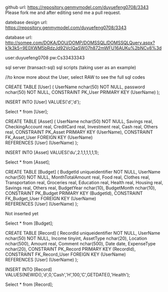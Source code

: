 github url:
https://repository.genmymodel.com/duyuefeng0708/3343
Please fork me and after editing send me a pull request.



datebase design url:
https://repository.genmymodel.com/duyuefeng0708/3343



database url:
http://somee.com/DOKA/DOU/DOMP/DOMSSQL/DOMSSQLQuery.aspx?k1k3k5=9E0XWM5bRdzJd92VcIQaSW07h872mWFU16AUKu%2bNCv8%3d

user:duyuefeng0708
pw:Cs33433343

sql server (transact-sql) sql scripts (taking user as an example)

//to know more about the User, select RAW to see the full sql codes

CREATE TABLE [User]
(
UserName nchar(50) NOT NULL, 
password nchar(50) NOT NULL,
CONSTRAINT PK_User PRIMARY KEY (UserName)
);

INSERT INTO [User]
VALUES('d','d');

Select * from [User];

CREATE TABLE [Asset]
(
UserName nchar(50) NOT NULL, 
Savings real,
CheckingAccount real,
CreditCard real,
Investment real,
Cash real,
Others real,
CONSTRAINT PK_Asset PRIMARY KEY (UserName),
CONSTRAINT FK_Asset_User FOREIGN KEY (UserName)     
    REFERENCES [User] (UserName) 
);

INSERT INTO [Asset] 
VALUES('du',2.1,1,1,1,1,1);

Select * from [Asset];

CREATE TABLE [Budget]
(
BudgetId uniqueidentifier NOT NULL,
UserName nchar(50) NOT NULL, 
MonthTotalAmount real,
Food real,
Clothes real,
Transportation real,
Groceries real,
Education real,
Health real,
Housing real,
Savings real,
Others real,
BudgetYear nchar(10),
BudgetMonth nchar(10),
CONSTRAINT PK_Budget PRIMARY KEY (BudgetId),
CONSTRAINT FK_Budget_User FOREIGN KEY (UserName)     
    REFERENCES [User] (UserName) 
);

Not inserted yet

Select * from [Budget];

CREATE TABLE [Record]
(
RecordId uniqueidentifier NOT NULL,
UserName nchar(50) NOT NULL, 
Income tinyint,
AssetType nchar(20),
Location nchar(500),
Amount real,
Comment nchar(500),
Date date,
ExpenseType nchar(20),
CONSTRAINT PK_Record PRIMARY KEY (RecordId),
CONSTRAINT FK_Record_User FOREIGN KEY (UserName)     
    REFERENCES [User] (UserName) 
);

INSERT INTO [Record] 
VALUES(NEWID(),'d',0,'Cash','H',100,'C',GETDATE(),'Health');

Select * from [Record];



